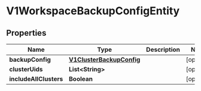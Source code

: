 # V1WorkspaceBackupConfigEntity

## Properties
Name | Type | Description | Notes
------------ | ------------- | ------------- | -------------
**backupConfig** | [**V1ClusterBackupConfig**](V1ClusterBackupConfig.md) |  |  [optional]
**clusterUids** | **List&lt;String&gt;** |  |  [optional]
**includeAllClusters** | **Boolean** |  |  [optional]
